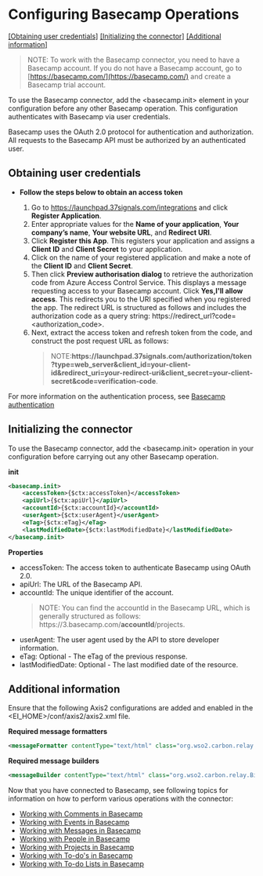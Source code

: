 # Configuring Basecamp Operations

[[Obtaining user credentials]](#obtaining-user-credentials)  [[Initializing the connector]](#initializing-the-connector)   [[Additional information]](#additional-information)

> NOTE: To work with the Basecamp connector, you need to have a Basecamp account. If you do not have a Basecamp account, go to [https://basecamp.com/](https://basecamp.com/) and create a Basecamp trial account.

To use the Basecamp connector, add the <basecamp.init> element in your configuration before any other Basecamp operation. This configuration authenticates with Basecamp via user credentials.

Basecamp uses the OAuth 2.0 protocol for authentication and authorization. All requests to the Basecamp API must be authorized by an authenticated user.

## Obtaining user credentials

* **Follow the steps below to obtain an access token**

    1. Go to https://launchpad.37signals.com/integrations and click **Register Application**. 
    2. Enter appropriate values for the **Name of your application**, **Your company’s name**, **Your website URL**, and **Redirect URI**.
    3. Click **Register this App**. This registers your application and assigns a **Client ID** and **Client Secret** to your application.
    4. Click on the name of your registered application and make a note of the **Client ID** and **Client Secret**. 
    5. Then click **Preview authorisation dialog** to retrieve the authorization code from Azure Access Control Service. This displays a message requesting access to your Basecamp account. Click **Yes,I'll allow access**. This redirects you to the URI specified when you registered the app. The redirect URL is structured as follows and includes the authorization code as a query string: https://redirect_url?code=<authorization_code>. 
    6. Next, extract the access token and refresh token from the code, and construct the post request URL as follows: 
       > NOTE:**https:/<i></i>/launchpad.37signals.com/authorization/token?type=web_server&client_id=your-client-id&redirect_uri=your-redirect-uri&client_secret=your-client-secret&code=verification-code**.

For more information on the authentication process, see [Basecamp authentication](https://github.com/basecamp/api/blob/master/sections/authentication.md#oauth-2)

## Initializing the connector
To use the Basecamp connector, add the <basecamp.init> operation in your configuration before carrying out any other Basecamp operation.

**init**
```xml
<basecamp.init>
    <accessToken>{$ctx:accessToken}</accessToken>
    <apiUrl>{$ctx:apiUrl}</apiUrl>
    <accountId>{$ctx:accountId}</accountId>
    <userAgent>{$ctx:userAgent}</userAgent>
    <eTag>{$ctx:eTag}</eTag>
    <lastModifiedDate>{$ctx:lastModifiedDate}</lastModifiedDate>
</basecamp.init>
```
**Properties** 
* accessToken: The access token to authenticate Basecamp using OAuth 2.0.
* apiUrl: The URL of the Basecamp API. 
* accountId: The unique identifier of the account.
  > NOTE: You can find the accountId in the Basecamp URL, which is generally structured as follows: https://<i></i>3.basecamp.com/**accountId**/projects.
* userAgent: The user agent used by the API to store developer information.
* eTag: Optional - The eTag of the previous response.
* lastModifiedDate: Optional - The last modified date of the resource.

## Additional information

Ensure that the following Axis2 configurations are added and enabled in the <EI_HOME>/conf/axis2/axis2.xml file.

**Required message formatters**
```xml
<messageFormatter contentType="text/html" class="org.wso2.carbon.relay.ExpandingMessageFormatter"/>
```
**Required message builders**
```xml
<messageBuilder contentType="text/html" class="org.wso2.carbon.relay.BinaryRelayBuilder"/>
```

Now that you have connected to Basecamp, see following topics for information on how to perform various operations with the connector:
* [Working with Comments in Basecamp](comment.md)
* [Working with Events in Basecamp](event.md)
* [Working with Messages in Basecamp](message.md)
* [Working with People in Basecamp](people.md)
* [Working with Projects in Basecamp](project.md)
* [Working with To-do's in Basecamp](todo.md)
* [Working with To-do Lists in Basecamp](todoList.md)

